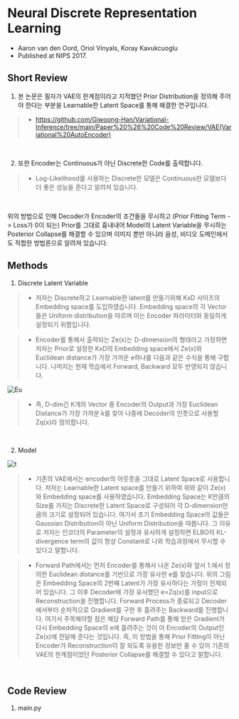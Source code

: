 # Neural Discrete Representation Learning

- Aaron van den Oord, Oriol Vinyals, Koray Kavukcuoglu
- Published at NIPS 2017.

## Short Review

1. 본 논문은 필자가 VAE의 한계점이라고 지적했던 Prior Distribution을 정의해 주어야 한다는 부분을 Learnable한 Latent Space를 통해 해결한 연구입니다.

> * https://github.com/Giwoong-Han/Variational-Inference/tree/main/Paper%20%26%20Code%20Review/VAE(Variational%20AutoEncoder)

<br>

2. 또한 Encoder는 Continuous가 아닌 Discrete한 Code를 출력합니다.

> * Log-Likelihood를 사용하는 Discrete한 모델은 Continuous한 모델보다 더 좋은 성능을 준다고 알려져 있습니다. 

<br>

위의 방법으로 인해 Decoder가 Encoder의 조건들을 무시하고 (Prior Fitting Term -> Loss가 0이 되는) Prior를 그대로 흉내내어 Model의 Latent Variable을 무시하는 Posterior Collapse를 해결할 수 있으며 이미지 뿐만 아니라 음성, 비디오 도메인에서도 적합한 방법론으로 알려져 있습니다.

## Methods

1. Discrete Latent Variable

> * 저자는 Discrete하고 Learnable한 latent를 만들기위해 KxD 사이즈의 Embedding space를 도입하였습니다. Embedding space의 각 Vector들은 Uniform distribution을 따르며 이는 Encoder 파라미터와 동일하게 설정되기 위함입니다.

> * Encoder를 통해서 출력되는 Ze(x)는 D-dimension의 형태라고 가정하면 저자는 Prior로 설정한 KxD의 Embedding space에서 Ze(x)와 Euclidean distance가 가장 가까운 e하나를 다음과 같은 수식을 통해 구합니다. 나머지는 현재 학습에서 Forward, Backward 모두 반영되지 않습니다.

![Eu](https://user-images.githubusercontent.com/82640592/145713333-65e167e1-2510-48bf-b8da-a12480dcfe07.jpg)

> * 즉, D-dim긴 K개의 Vector 중 Encoder의 Output과 가장 Euclidean Distance가 가장 가까운 k를 찾아 나중에 Decoder의 인풋으로 사용할 Zq(x)라 정의합니다.

<br>

2. Model

![t](https://user-images.githubusercontent.com/82640592/145817713-2ca74f04-72d6-4db9-bcda-fbbedc311996.jpg)

> * 기존의 VAE에서는 encoder의 아웃풋을 그대로 Latent Space로 사용합니다. 저자는 Learnable한 Latent space를 만들기 위하여 위와 같이 Ze(x)와 Embedding space를 사용하였습니다. Embedding Space는 K만큼의 Size를 가지는 Discrete한 Latent Space로 구성되어 각 D-dimension만큼의 크기로 설정되어 있습니다. 여기서 초기 Embedding Space의 값들은 Gaussian Distribution이 아닌 Uniform Distribution을 따릅니다. 그 이유로 저자는 인코더의 Parameter의 설정과 유사하게 설정하면 ELBO의 KL-divergence term의 값이 항상 Constant로 나와 학습과정에서 무시할 수 있다고 말합니다.

> * Forward Path에서는 먼저 Encoder를 통해서 나온 Ze(x)와 앞서 1.에서 정의한 Euclidean distance를 기반으로 가장 유사한 e를 찾습니다. 위의 그림은 Embedding Space의 2번째 Latent가 가장 유사하다는 가정이 전제되어 있습니다. 그 이후 Decoder에 가장 유사했던 e=Zq(x)를 input으로 Reconstruction을 진행합니다. Forward Process가 종료되고 Decoder에서부터 순차적으로 Gradient를 구한 후 흘려주는 Backward를 진행합니다. 여기서 주목해야할 점은 해당 Forward Path를 통해 얻은 Gradient가 다시 Embedding Space의 e에 흘려주는 것이 아 Encoder의 Output인 Ze(x)에 전달해 준다는 것입니다. 즉, 이 방법을 통해 Prior Fitting이 아닌 Encoder가 Reconstruction이 잘 되도록 유용한 정보만 줄 수 있어 기존의 VAE의 한계점이었던 Posterior Collapse를 해결할 수 있다고 말합니다.

<br>

## Code Review

1. main.py 

<br>
